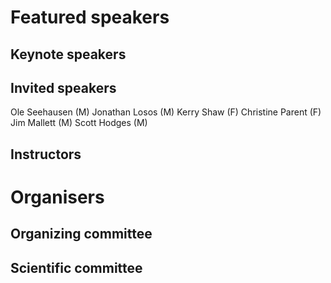 # Featured speakers

## Keynote speakers


## Invited speakers
Ole Seehausen (M)
Jonathan Losos (M)
Kerry Shaw (F)
Christine Parent (F)
Jim Mallett (M)
Scott Hodges (M)

## Instructors


# Organisers


## Organizing committee


## Scientific committee
